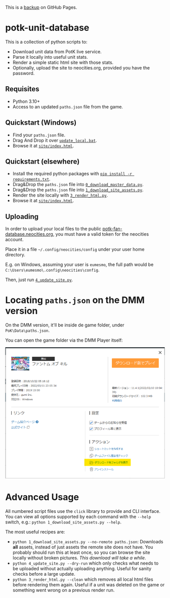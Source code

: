 This is a [backup](https://laqieer.github.io/potk-unit-database/) on GitHub Pages.

# potk-unit-database

This is a collection of python scripts to:

* Download unit data from PotK live service.
* Parse it locally into useful unit stats.
* Render a simple static html site with those stats.
* Optionally, upload the site to neocities.org, provided you have the password.

## Requisites

* Python 3.10+
* Access to an updated `paths.json` file from the game.

## Quickstart (Windows)

* Find your `paths.json` file.
* Drag And Drop it over [`update_local.bat`](update_local.bat).
* Browse it at [`site/index.html`](site/index.html).

## Quickstart (elsewhere)

* Install the required python packages with [`pip install -r requirements.txt`](requirements.txt).
* Drag&Drop the `paths.json` file into [`0_download_master_data.py`](0_download_master_data.py).
* Drag&Drop the `paths.json` file into [`1_download_site_assets.py`](1_download_site_assets.py).
* Render the site locally with [`3_render_html.py`](3_render_html.py).
* Browse it at [`site/index.html`](site/index.html).

## Uploading

In order to upload your local files to the public [potk-fan-database.neocities.org][1],
you must have a valid token for the neocities account.

[1]: https://potk-fan-database.neocities.org

Place it in a file `~/.config/neocities/config` under your user home directory.

E.g. on Windows, assuming your user is `eumesmo`, the full path would be
`C:\Users\eumesmo\.config\neocities\config`.

Then, just run [`4_update_site.py`](4_update_site.py).

# Locating `paths.json` on the DMM version

On the DMM version, it'll be inside de game folder, under `PoK\Data\paths.json`.

You can open the game folder via the DMM Player itself: 

![DMM](.readme/DMM.png)

# Advanced Usage

All numbered script files use the `click` library to provide and CLI interface.
You can view all options supported by each command with the `--help` switch,
e.g.: `python 1_download_site_assets.py --help`.

The most useful recipes are:

* `python 1_download_site_assets.py --no-remote paths.json`: Downloads **all**
  assets, instead of just assets the remote site does not have.
  You probably should run this at least once, so you can browse the site
  locally without broken pictures. *This download will take a while*.
* `python 4_update_site.py --dry-run` which only checks what needs to be
  uploaded without actually uploading anything. Useful for sanity checks before
  a large update.
* `python 3_render_html.py --clean` which removes all local html files before
  rendering them again. Useful if a unit was deleted on the game or something
  went wrong on a previous render run.
